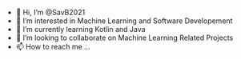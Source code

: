 - 👋 Hi, I’m @SavB2021
- 👀 I’m interested in Machine Learning and Software Developement
- 🌱 I’m currently learning Kotlin and Java
- 💞️ I’m looking to collaborate on Machine Learning Related Projects
- 📫 How to reach me ...

<!---
SavB2021/SavB2021 is a ✨ special ✨ repository because its `README.md` (this file) appears on your GitHub profile.
You can click the Preview link to take a look at your changes.
--->
